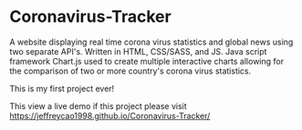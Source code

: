 # Coronavirus-Tracker
A website displaying real time corona virus statistics and global news using two separate API's. Written in HTML, CSS/SASS, and JS. Java script framework Chart.js used to create multiple interactive charts allowing for the comparison of two or more country's corona virus statistics.

This is my first project ever!

This view a live demo if this project please visit https://jeffreycao1998.github.io/Coronavirus-Tracker/
